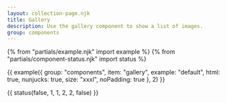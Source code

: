 ```yaml
---
layout: collection-page.njk
title: Gallery
description: Use the gallery component to show a list of images.
group: components
---
```


{% from "partials/example.njk" import example %}
{% from "partials/component-status.njk" import status %}

{{ example({ group: "components", item: "gallery", example: "default", html: true, nunjucks: true, size: "xxxl", noPadding: true }, 2) }}

{{ status(false, 1, 1, 2, 2, false) }}
